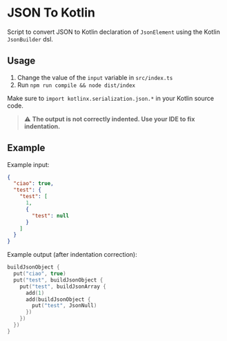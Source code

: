 # JSON To Kotlin

Script to convert JSON to Kotlin declaration of `JsonElement` using the Kotlin `JsonBuilder` dsl.

## Usage

1. Change the value of the `input` variable in `src/index.ts`
2. Run `npm run compile && node dist/index`

Make sure to `import kotlinx.serialization.json.*` in your Kotlin source code.

> :warning: **The output is not correctly indented. Use your IDE to fix indentation.**

## Example

Example input:
```json
{
  "ciao": true,
  "test": {
    "test": [
      1,
      {
        "test": null
      }
    ]
  }
}
```

Example output (after indentation correction):

```kotlin
buildJsonObject {
  put("ciao", true)
  put("test", buildJsonObject {
    put("test", buildJsonArray {
      add(1)
      add(buildJsonObject {
        put("test", JsonNull)
      })
    })
  })
}
```